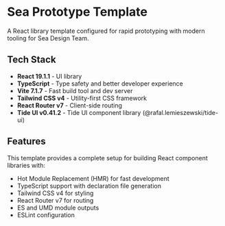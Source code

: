 # Sea Prototype Template

A React library template configured for rapid prototyping with modern tooling for Sea Design Team.

## Tech Stack

- **React 19.1.1** - UI library
- **TypeScript** - Type safety and better developer experience
- **Vite 7.1.7** - Fast build tool and dev server
- **Tailwind CSS v4** - Utility-first CSS framework
- **React Router v7** - Client-side routing
- **Tide UI v0.41.2** - Tide UI component library (@rafal.lemieszewski/tide-ui)

## Features

This template provides a complete setup for building React component libraries with:

- Hot Module Replacement (HMR) for fast development
- TypeScript support with declaration file generation
- Tailwind CSS v4 for styling
- React Router v7 for routing
- ES and UMD module outputs
- ESLint configuration
